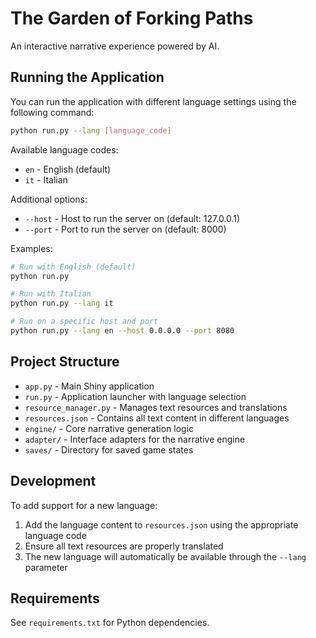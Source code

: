 # The Garden of Forking Paths

An interactive narrative experience powered by AI.

## Running the Application

You can run the application with different language settings using the following command:

```bash
python run.py --lang [language_code]
```

Available language codes:
- `en` - English (default)
- `it` - Italian

Additional options:
- `--host` - Host to run the server on (default: 127.0.0.1)
- `--port` - Port to run the server on (default: 8000)

Examples:
```bash
# Run with English (default)
python run.py

# Run with Italian
python run.py --lang it

# Run on a specific host and port
python run.py --lang en --host 0.0.0.0 --port 8080
```

## Project Structure

- `app.py` - Main Shiny application
- `run.py` - Application launcher with language selection
- `resource_manager.py` - Manages text resources and translations
- `resources.json` - Contains all text content in different languages
- `engine/` - Core narrative generation logic
- `adapter/` - Interface adapters for the narrative engine
- `saves/` - Directory for saved game states

## Development

To add support for a new language:
1. Add the language content to `resources.json` using the appropriate language code
2. Ensure all text resources are properly translated
3. The new language will automatically be available through the `--lang` parameter

## Requirements

See `requirements.txt` for Python dependencies.
